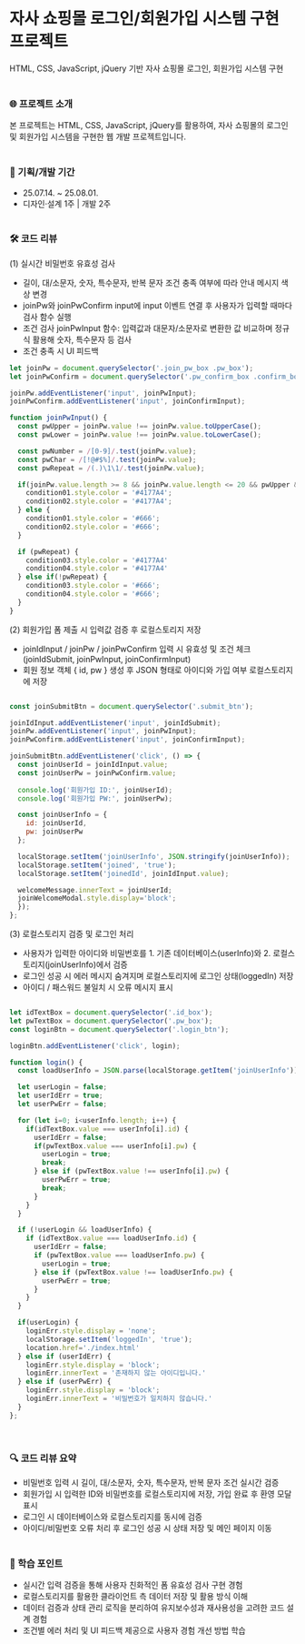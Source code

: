 # 자사 쇼핑몰 로그인/회원가입 시스템 구현 프로젝트
HTML, CSS, JavaScript, jQuery 기반 자사 쇼핑몰 로그인, 회원가입 시스템 구현
<br/><br/>

### 🌐 프로젝트 소개
본 프로젝트는 HTML, CSS, JavaScript, jQuery를 활용하여,
자사 쇼핑몰의 로그인 및 회원가입 시스템을 구현한 웹 개발 프로젝트입니다.
<br/><br/>

### 📅 기획/개발 기간
- 25.07.14. ~ 25.08.01.  
- 디자인·설계 1주 | 개발 2주
<br/><br/>

### 🛠️ 코드 리뷰
(1) 실시간 비밀번호 유효성 검사
- 길이, 대/소문자, 숫자, 특수문자, 반복 문자 조건 충족 여부에 따라 안내 메시지 색상 변경
- joinPw와 joinPwConfirm input에 input 이벤트 연결 후 사용자가 입력할 때마다 검사 함수 실행
- 조건 검사 joinPwInput 함수: 입력값과 대문자/소문자로 변환한 값 비교하며 정규식 활용해 숫자, 특수문자 등 검사
- 조건 충족 시 UI 피드백


```javascript
let joinPw = document.querySelector('.join_pw_box .pw_box');
let joinPwConfirm = document.querySelector('.pw_confirm_box .confirm_box');

joinPw.addEventListener('input', joinPwInput);
joinPwConfirm.addEventListener('input', joinConfirmInput);

function joinPwInput() {
  const pwUpper = joinPw.value !== joinPw.value.toUpperCase();
  const pwLower = joinPw.value !== joinPw.value.toLowerCase();

  const pwNumber = /[0-9]/.test(joinPw.value);
  const pwChar = /[!@#$%]/.test(joinPw.value);
  const pwRepeat = /(.)\1\1/.test(joinPw.value);

  if(joinPw.value.length >= 8 && joinPw.value.length <= 20 && pwUpper && pwLower && pwNumber && pwChar) {
    condition01.style.color = '#4177A4';
    condition02.style.color = '#4177A4';
  } else {
    condition01.style.color = '#666';
    condition02.style.color = '#666';
  }

  if (pwRepeat) {
    condition03.style.color = '#4177A4'
    condition04.style.color = '#4177A4'
  } else if(!pwRepeat) {
    condition03.style.color = '#666';
    condition04.style.color = '#666';
  }
} 
```

(2) 회원가입 폼 제출 시 입력값 검증 후 로컬스토리지 저장
- joinIdInput / joinPw / joinPwConfirm 입력 시 유효성 및 조건 체크 (joinIdSubmit, joinPwInput, joinConfirmInput)
- 회원 정보 객체 { id, pw } 생성 후 JSON 형태로 아이디와 가입 여부 로컬스토리지에 저장

```javascript

const joinSubmitBtn = document.querySelector('.submit_btn');

joinIdInput.addEventListener('input', joinIdSubmit);
joinPw.addEventListener('input', joinPwInput);
joinPwConfirm.addEventListener('input', joinConfirmInput);

joinSubmitBtn.addEventListener('click', () => {
  const joinUserId = joinIdInput.value;
  const joinUserPw = joinPwConfirm.value;
  
  console.log('회원가입 ID:', joinUserId);
  console.log('회원가입 PW:', joinUserPw);

  const joinUserInfo = {
    id: joinUserId,
    pw: joinUserPw
  };

  localStorage.setItem('joinUserInfo', JSON.stringify(joinUserInfo));
  localStorage.setItem('joined', 'true');
  localStorage.setItem('joinedId', joinIdInput.value);

  welcomeMessage.innerText = joinUserId;
  joinWelcomeModal.style.display='block';
  });
};
```

(3) 로컬스토리지 검증 및 로그인 처리
- 사용자가 입력한 아이디와 비밀번호를 1. 기존 데이터베이스(userInfo)와 2. 로컬스토리지(joinUserInfo)에서 검증
- 로그인 성공 시 에러 메시지 숨겨지며 로컬스토리지에 로그인 상태(loggedIn) 저장
- 아이디 / 패스워드 불일치 시 오류 메시지 표시
```javascript

let idTextBox = document.querySelector('.id_box');
let pwTextBox = document.querySelector('.pw_box');
const loginBtn = document.querySelector('.login_btn');

loginBtn.addEventListener('click', login);

function login() {
  const loadUserInfo = JSON.parse(localStorage.getItem('joinUserInfo'));

  let userLogin = false;
  let userIdErr = true;
  let userPwErr = false;

  for (let i=0; i<userInfo.length; i++) {
    if(idTextBox.value === userInfo[i].id) {
      userIdErr = false;
      if(pwTextBox.value === userInfo[i].pw) {
        userLogin = true;
        break;
      } else if (pwTextBox.value !== userInfo[i].pw) {
        userPwErr = true;
        break;
      }
    }
  }

  if (!userLogin && loadUserInfo) {
    if (idTextBox.value === loadUserInfo.id) {
      userIdErr = false;
      if (pwTextBox.value === loadUserInfo.pw) {
        userLogin = true;
      } else if (pwTextBox.value !== loadUserInfo.pw) {
        userPwErr = true;
      }
    }
  }

  if(userLogin) {
    loginErr.style.display = 'none';
    localStorage.setItem('loggedIn', 'true');
    location.href='./index.html'
  } else if (userIdErr) {
    loginErr.style.display = 'block';
    loginErr.innerText = '존재하지 않는 아이디입니다.'
  } else if (userPwErr) {
    loginErr.style.display = 'block';
    loginErr.innerText = '비밀번호가 일치하지 않습니다.'
  } 
}; 
```
<br/>



### 🔍 코드 리뷰 요약
- 비밀번호 입력 시 길이, 대/소문자, 숫자, 특수문자, 반복 문자 조건 실시간 검증
- 회원가입 시 입력한 ID와 비밀번호를 로컬스토리지에 저장, 가입 완료 후 환영 모달 표시
- 로그인 시 데이터베이스와 로컬스토리지를 동시에 검증
- 아이디/비밀번호 오류 처리 후 로그인 성공 시 상태 저장 및 메인 페이지 이동
<br><br/>

### 🔹 학습 포인트
- 실시간 입력 검증을 통해 사용자 친화적인 폼 유효성 검사 구현 경험
- 로컬스토리지를 활용한 클라이언트 측 데이터 저장 및 활용 방식 이해
- 데이터 검증과 상태 관리 로직을 분리하여 유지보수성과 재사용성을 고려한 코드 설계 경험
- 조건별 에러 처리 및 UI 피드백 제공으로 사용자 경험 개선 방법 학습
<br/><br/>
